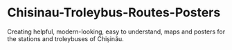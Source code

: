 # Chisinau-Troleybus-Routes-Posters
Creating helpful, modern-looking, easy to understand, maps and posters for the stations and troleybuses of Chișinău.
